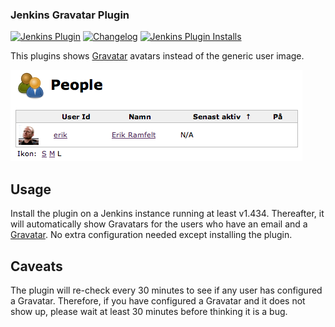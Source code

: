 ### Jenkins Gravatar Plugin

[![Jenkins Plugin](https://img.shields.io/jenkins/plugin/v/gravatar)](https://plugins.jenkins.io/gravatar)
[![Changelog](https://img.shields.io/github/v/tag/jenkinsci/gravatar-plugin?label=changelog)](https://github.com/jenkinsci/gravatar-plugin/blob/master/CHANGELOG.md)
[![Jenkins Plugin Installs](https://img.shields.io/jenkins/plugin/i/gravatar?color=blue)](https://plugins.jenkins.io/gravatar)

This plugins shows [Gravatar](http://gravatar.com/) avatars instead of
the generic user image.

![](docs/images/people-with-gravatar.png)

## Usage

Install the plugin on a Jenkins instance running at least v1.434. Thereafter, it
will automatically show Gravatars for the users who have an email and a
[Gravatar](https://en.gravatar.com/). No extra configuration needed except installing the plugin.

## Caveats

The plugin will re-check every 30 minutes to see if any user has
configured a Gravatar. Therefore, if you have configured a Gravatar and it does
not show up, please wait at least 30 minutes before thinking it is a bug.
